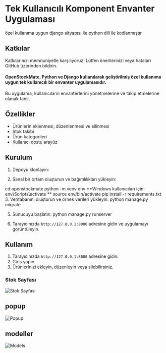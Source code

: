 # Tek Kullanıcılı Komponent Envanter Uygulaması
özel kullanıma uygun django altyapısı ile python dili ile kodlanmıştır

## Katkılar
Katkılarınızı memnuniyetle karşılıyoruz. Lütfen önerilerinizi veya hataları GitHub üzerinden bildirin.

#### OpenStockMate, Python ve Django kullanılarak geliştirilmiş özel kullanıma uygun tek kullanıcılı bir envanter uygulamasıdır. 
Bu uygulama, kullanıcıların envanterlerini yönetmelerine ve takip etmelerine olanak tanır.

## Özellikler

- Ürünlerin eklenmesi, düzenlenmesi ve silinmesi
- Stok takibi
- Ürün kategorileri
- Kullanıcı dostu arayüz

## Kurulum

1. Depoyu klonlayın:
   
3. Sanal bir ortam oluşturun ve bağımlılıkları yükleyin:

cd openstockmate
python -m venv env
**Windows kullanıcıları için: env\Scripts\activate
**
source env/bin/activate 
pip install -r requirements.txt
3. Veritabanını oluşturun ve örnek verileri yükleyin:
python manage.py migrate

5. Sunucuyu başlatın:
python manage.py runserver

7. Tarayıcınızda `http://127.0.0.1:8000` adresine gidin ve uygulamayı görüntüleyin.

## Kullanım

1. Tarayıcınızda `http://127.0.0.1:8000` adresine gidin.
2. Giriş yapın.
3. Ürünlerinizi ekleyin, düzenleyin veya silebilirsiniz.



### Stok Sayfası
![Stok Sayfası](https://github.com/OpenStockMate/DjangoApp/blob/main/homepage.png?raw=true)

## popup 
![Popup](https://github.com/OpenStockMate/DjangoApp/blob/main/popup.png?raw=true)

## modeller
![Models](https://raw.githubusercontent.com/OpenStockMate/DjangoApp/main/new_models.png)

